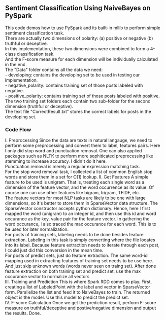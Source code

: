 ## Sentiment Classification Using NaiveBayes on PySpark
This code demos how to use PySpark and its built-in mllib to perform simple sentiment classification task.  
There are actually two dimensions of polarity: (a) positive or negative (b) truthful or deceptive.  
In this implementation, these two dimensions were combined to form a 4-class classification task.  
And the F-score measure for each dimension will be individually calculated in the end.  
The "Data" folder contains all the data we need:  
	- developing: contains the developing set to be used in testing our implementation.  
	- negative_polarity: contains training set of those posts labeled with negative.  
	- positive_polarity: contains training set of those posts labeled with positive.  
The two training set folders each contain two sub-folder for the second dimension (truthful or deceptive).  
The text file "CorrectResult.txt" stores the correct labels for posts in the developing set.  

### Code Flow
I. Preprocessing
	Since the data are texts in natural langauge, we need to perform some preprocessing and convert them to label, features pairs.
	Here I only did stop word and punctuation removal. One can also applied packages such as NLTK to perform more sophiticated preprocessing like stemming to increase accuracy. I didn't do it here.  
	Punctuation removal is merely a regular expression matching task.  
	For the stop word removal task, I collected a list of common English stop words and store them in a set for O(1) lookup.
II. Get Features
	A simple feature to be used is unigram. That is, treating each single word as a dimension of the feature vector, and the word occurrence as its value. Of course one can use other features like bigram, trigram, TFIDF, etc.  
	The feature vectors for most NLP tasks are likely to be one with large dimensions, so it's better to store them in SparseVector data structure. The SparseVector constructor accepts python dictionary. Hence, here I first mapped the word (unigram) to an integer id, and then use this id and word occurance as the key, value pair for the feature vector. In gathering the word occurance, I also traced the max occurance for each word. This is to be used for later normalization.   
	For posts of training sets, labeling needs to be done besides feature extraction. Labeling in this task is simply converting where the file locates into its label. Because feature extraction needs to iterate through each post, I could just did this conversion in the mean time.  
	For posts of predict sets, just do feature extraction. The same word-id mapping used in extracting features of training set needs to be use here. And just skip unknown words (words never seen on traing set).
	After done feature extraction on both training set and predict set, use the max occurance vector to normalize all vectors.  
III. Training and Prediction
	This is where Spark RDD comes to play. First, creating a list of LabeledPoint with the label and vector in SparseVector form. Parallelize the list and feed it to NaiveBayes to train. The returned object is the model. Use this model to predict the predict set.  
IV. F-score Calculation
	Once we get the prediction result, perform F-score measure on truthful/deceptive and postive/negative dimension and output the results. Done.
	 